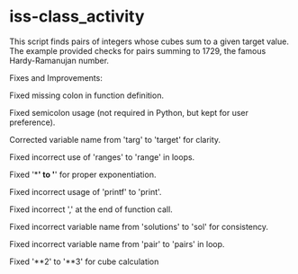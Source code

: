 # iss-class_activity

This script finds pairs of integers whose cubes sum to a given target value. The example provided checks for pairs summing to 1729, the famous Hardy-Ramanujan number.

Fixes and Improvements:

Fixed missing colon in function definition.

Fixed semicolon usage (not required in Python, but kept for user preference).

Corrected variable name from 'targ' to 'target' for clarity.

Fixed incorrect use of 'ranges' to 'range' in loops.

Fixed '***' to '**' for proper exponentiation.

Fixed incorrect usage of 'printf' to 'print'.

Fixed incorrect ',' at the end of function call.

Fixed incorrect variable name from 'solutions' to 'sol' for consistency.

Fixed incorrect variable name from 'pair' to 'pairs' in loop.

Fixed '**2' to '**3' for cube calculation
